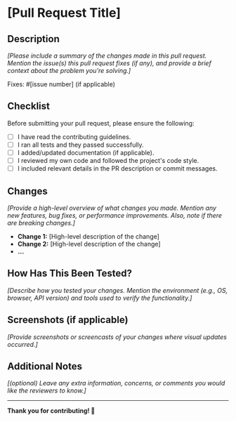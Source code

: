 # [Pull Request Title]


## Description
_[Please include a summary of the changes made in this pull request. Mention the issue(s) this pull request fixes (if any), and provide a brief context about the problem you're solving.]_

Fixes: #[issue number] (if applicable)

## Checklist
Before submitting your pull request, please ensure the following:

- [ ] I have read the contributing guidelines.
- [ ] I ran all tests and they passed successfully.
- [ ] I added/updated documentation (if applicable).
- [ ] I reviewed my own code and followed the project's code style.
- [ ] I included relevant details in the PR description or commit messages.

## Changes
_[Provide a high-level overview of what changes you made. Mention any new features, bug fixes, or performance improvements. Also, note if there are breaking changes.]_

- **Change 1:** [High-level description of the change]
- **Change 2:** [High-level description of the change]
- **...**

## How Has This Been Tested?
_[Describe how you tested your changes. Mention the environment (e.g., OS, browser, API version) and tools used to verify the functionality.]_

## Screenshots (if applicable)
_[Provide screenshots or screencasts of your changes where visual updates occurred.]_

## Additional Notes
_[(optional) Leave any extra information, concerns, or comments you would like the reviewers to know.]_

---

**Thank you for contributing! 🎉**